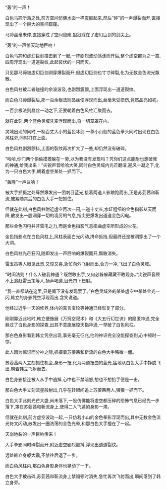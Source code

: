 
“轰”的一声！

白色马蹄所落之处,前方空间仿佛水面一样震颤起来,然后“砰”的一声爆裂而开,直接现出了一个巨大的空间窟窿。

马蹄丝毫未停,直接穿过了空间窟窿,狠狠踩在了虚幻巨剑的剑尖上。

“轰”的一声惊天动地巨响！

白色马蹄和虚幻巨剑撞击到了一起,一阵剧烈波动荡漾而开后,整个虚空都为之一震,四周浮现出一道道裂纹,此起彼伏的一闪而灭。

只见那马蹄被虚幻巨剑洞穿爆裂而开,但虚幻巨剑也寸寸碎裂,化为无数金色流光飘散。

白色风柱被二者碰撞的余波波及,也剧烈震颤,上面浮现出一道道裂纹。

而白色马蹄爆裂后,那一百余根法则晶丝便浮现而出,丝毫未受损伤,竟然晶亮如初。

一百余根法则晶丝一动之下,正要朝着白色风柱汇聚而去。

就在此刻,两个蓝色灵域凭空浮现而出,将一切笼罩在内。

灵域出现的同时,一柄百丈大小的蓝色冰剑,一尊小山般的蓝色拳头同时出现在白色风柱旁,同时打在上面。

白色风柱剧烈颤抖,上面的裂纹再次扩大了一些,却仍然没有破碎。

“哈哈,你们两个偷偷摸摸躲在一旁,以为我没有发现吗？凭你们这点能耐也想破我的神通,给我出来！”尖锐声音哈哈大笑,同时白色灵域内光芒翻滚,迎风一凝之下,化为一只白色大手,朝着虚空某处一抓而下。

“轰隆”一声巨响！

被大手抓摄之处蓦然爆发出一团刺目蓝光,接着两道人影踉跄而出,正是苏荌茜和靳流,被紧随其后的白色大手一把抓住。

但就在此刻,白色风柱附近虚空再次一闪,一道十丈长,水缸粗细的金色指影从天而降,散发出一股洞穿一切的凌厉的气息,指尖更爆发出道道金色闪电。

那些金色闪电并非雷电之力,而是金色指影气息扭曲虚空所形成的火花。

金色指影点在白色风柱上,风柱表面白光闪动,拼命抵挡,但最终还是被洞穿出了一个大洞。

白色风柱光芒狂闪,随即发出一声巨响的爆裂而开,飘散消失。

雷玉策等人眼见此景,又惊又喜,急忙向外飞射而出,合力一冲,飞出了白色灵域。

“时间法则！什么人破我神通？既然敢出手,又何必躲躲藏藏不敢现身。”尖锐声音顾不上追赶雷玉策等人,扬声喝道,目光四下扫射。

“我一直都站在这里,只是阁下没有发现罢了。”白色灵域外的某处虚空中某处金光一闪,韩立的身影凭空浮现而出,含笑说道。

他经过近乎一天的修养,体内的真言宝轮等神通已经恢复了部分。

刚刚靠近此地时,韩立便施展《万窍空寂术》和《大五行幻世诀》的隐匿神通,完全躲过了白色身影的探查,出其不意施展惊天指神通,一举破了白色风柱。

那白色身影看到韩立凭空出现,事先毫无征兆,他的神识完全没能探查到,心中顿时一惊。

此人因为惊讶而分神之际,抓摄着苏荌茜和靳流的白色大手略微一僵。

苏荌茜两人立刻抓住机会,身形一扭,化为两道扭曲的蓝光,猛地从白色大手中挣脱飞出,朝着韩立飞射而去。

白色身影接连被人从手中逃掉,心中也不禁暗怒,想也不想抬手便是一击。

那白色大手立刻流星般射出,几乎在转眼间追上苏荌茜两人,狠狠一抓而下。

白色大手此刻光芒大盛,尚未落下,一股仿佛能将虚空都压碎的恐怖气息已经先一步落下,罩在苏荌茜和靳流身上,使得二人飞遁的身影一滞。

但就在此刻,前方虚空波动一起,一只仿若小山的金色拳影浮现而出,其中无数金色流光符文闪动,散发出一圈浩荡的金色光晕,和那白色大手撞在了一起。

天崩地裂的一声巨响传来！

大手拳影同时碎裂而开,附近虚空剧烈颤抖,浮现出道道裂纹。

远处韩立身躯大震,不禁往后退了一步。

而白色风柱内,那白色身影身体也晃动了一下。

白色大手被击碎,苏荌茜和靳流身上禁锢顿时消失,急忙再次飞射而出,瞬间落到了韩立身旁。